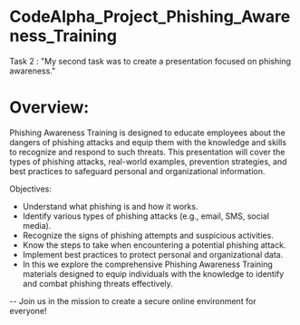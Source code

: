 # CodeAlpha_Project_Phishing_Awareness_Training

Task 2 : "My second task was to create a presentation focused on phishing awareness."

# Overview:

Phishing Awareness Training is designed to educate employees about the dangers of phishing attacks and equip them with the knowledge and skills to recognize and respond to such threats. This presentation will cover the types of phishing attacks, real-world examples, prevention strategies, and best practices to safeguard personal and organizational information.

Objectives:

- Understand what phishing is and how it works.
- Identify various types of phishing attacks (e.g., email, SMS, social media).
- Recognize the signs of phishing attempts and suspicious activities.
- Know the steps to take when encountering a potential phishing attack.
- Implement best practices to protect personal and organizational data.
- In this we explore the comprehensive Phishing Awareness Training materials designed to equip individuals with the knowledge to identify and combat phishing threats effectively.

 -- Join us in the mission to create a secure online environment for everyone! 
 
